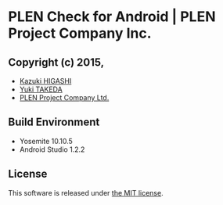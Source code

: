 PLEN Check for Android | PLEN Project Company Inc.
===============================================================================

## Copyright (c) 2015,

- [Kazuki HIGASHI](https://github.com/KazukiHigashi)
- [Yuki TAKEDA](https://github.com/yuki-tkd)
- [PLEN Project Company Ltd.](http://plen.jp)


## Build Environment

- Yosemite 10.10.5
- Android Studio 1.2.2


## License

This software is released under [the MIT license](https://opensource.org/licenses/mit-license.php).
